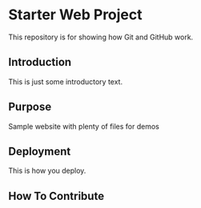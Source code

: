 # Starter Web Project

This repository is for showing how Git and GitHub work.

## Introduction

This is just some introductory text.

## Purpose

Sample website with plenty of files for demos

## Deployment

This is how you deploy.

## How To Contribute